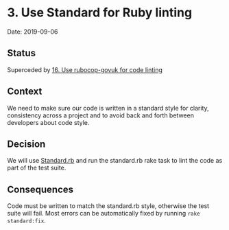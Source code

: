# 3. Use Standard for Ruby linting

Date: 2019-09-06

## Status

Superceded by [16. Use rubocop-govuk for code linting](0016-use-rubocop-govuk-for-code-linting.md)

## Context

We need to make sure our code is written in a standard style for clarity, consistency across a project and to avoid back and forth between developers about code style.

## Decision

We will use [Standard.rb](https://github.com/testdouble/standard) and run the standard.rb rake task to lint the code as part of the test suite.

## Consequences

Code must be written to match the standard.rb style, otherwise the test suite will fail. Most errors can be automatically fixed by running `rake standard:fix`.
